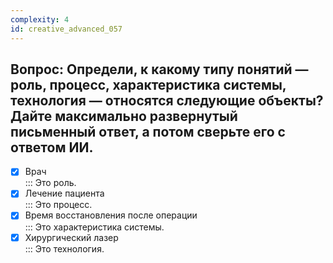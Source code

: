 ```yaml
---
complexity: 4
id: creative_advanced_057
---
```

## Вопрос: Определи, к какому типу понятий — роль, процесс, характеристика системы, технология — относятся следующие объекты? Дайте максимально развернутый письменный ответ, а потом сверьте его с ответом ИИ.

- [x] Врач  
  ::: Это роль.  
- [x] Лечение пациента  
  ::: Это процесс.  
- [x] Время восстановления после операции  
  ::: Это характеристика системы.  
- [x] Хирургический лазер  
  ::: Это технология. 
